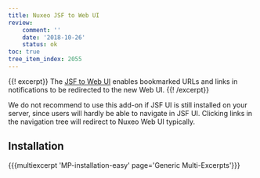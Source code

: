 ```yaml
---
title: Nuxeo JSF to Web UI
review:
    comment: ''
    date: '2018-10-26'
    status: ok
toc: true
tree_item_index: 2055
---
```


{{! excerpt}}
The [JSF to Web UI](https://connect.nuxeo.com/nuxeo/site/marketplace/package/nuxeo-jsf-to-web-ui) enables bookmarked URLs and links in notifications to be redirected to the new Web UI.
{{! /excerpt}}

We do not recommend to use this add-on if JSF UI is still installed on your server, since users will hardly be able to navigate in JSF UI. Clicking links in the navigation tree will redirect to Nuxeo Web UI typically.

## Installation

{{{multiexcerpt 'MP-installation-easy' page='Generic Multi-Excerpts'}}}
